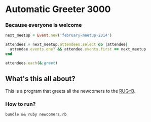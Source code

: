 # Automatic Greeter 3000
### Because everyone is welcome

```ruby
next_meetup = Event.new('february-meetup-2014')

attendees = next_meetup.attendees.select do |attendee|
  attendee.events.one? && attendee.events.first == next_meetup
end

attendees.each(&:greet)
```

## What's this all about?
This is a program that greets all the newcomers to the [RUG::B](http://berlin.onruby.de).

### How to run?

``bundle && ruby newcomers.rb``
